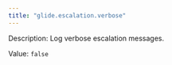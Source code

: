 ```yaml
---
title: "glide.escalation.verbose"
---
```


Description: Log verbose escalation messages.

Value: `false`